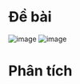 # Đề bài
![image](https://github.com/VanHoang110802/Competitive_Programming/assets/108053955/f4143179-eb59-40f5-aaee-d17fd7de4cdd)
![image](https://github.com/VanHoang110802/Competitive_Programming/assets/108053955/46974c79-850d-4984-a93d-7c8b33ed0bd2)

# Phân tích
